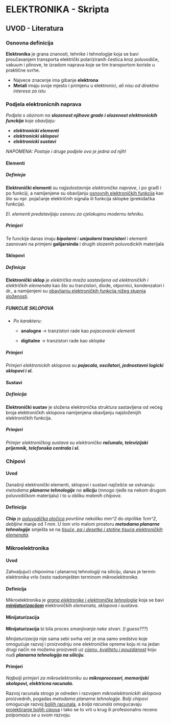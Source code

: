 # ELEKTRONIKA - Skripta

## UVOD - Literatura

### Osnovna definicija

**Elektronika** je grana znanosti, tehnike i tehnologije koja se bavi proučavanjem transporta električki polariziranih čestica kroz poluvodiče, vakuum i plinove, te izradom naprava koje se tim transportom koriste u praktične svrhe.

- Najvece znacenje ima gibanje **elektrona**
- **Metali** imaju svoje mjesto i primjenu u elektronici, *ali nisu od direktno interesa za istu*



### Podjela elektronicnih naprava

*Podjela s obzirom na **slozenost njihove grade i slozenost elektronickih funckija** koje obavljaju:*

- ***elektronicki elementi***
- ***elektronicki sklopovi***
- ***elektronicki sustavi***

*NAPOMENA: Postoje i druge podjele ovo je jedna od njih!*

#### Elementi

##### Definicja

**Elektronički elementi** su *najjedostavnije elektroničke naprave*, i po građi i po funkciji, a namijenjene su obavljanju <u>osnovnih elektroničkih funkcija</u> kao što su npr. pojačanje električnih signala ili funkcija sklopke (prekidačka funkcija).

*El. elementi predstavljaju osnovu za cjelokupnu modernu tehniku*.

##### Primjeri

Te funckije danas imaju ***bipolarni** i **unipolarni tranzistori*** i elementi zasnovani na primjeni **galijarsinda** i drugih slozenih poluvodickih materijala

#### Sklopovi

##### Definicja

**Elektronički sklop** je *električka mreža sastavljena od elektroničkih i električkih elemenata* kao što su tranzistori, diode, otpornici, kondenzatori i dr., a namijenjeni su <u>obavljanju elektroničkih funkcija nižeg stupnja složenosti</u>.

##### FUNKCIJE SKLOPOVA

- *Po karakteru:*
  - **analogne**  → tranzistori rade kao *pojacavacki elementi*
  
  - **digitalne** → tranzistori rade kao *sklopke*
  
##### Primjeri

*Primjeri elektronickih sklopova su **pojacala, oscilatori, jednostavni logicki sklopovi i sl.***

#### Sustavi

##### Definicija

**Elektronički sustav** je složena elektronička struktura sastavljena od većeg broja elektroničkih sklopova namijenjena obavljanju najsloženijih elektroničkih funkcija.

##### Primjeri

*Primjer elektroničkog sustava su elektroničko **računalo, televizijski prijemnik, telefonska centrala i sl.***

### Chipovi

#### Uvod

Današnji elektronički elementi, sklopovi i sustavi najčešće se ostvaruju *metodama **planarne tehnologije** na **siliciju*** (mnogo rjeđe na nekom drugom poluvodičkom materijalu) i to u obliku *malenih chipova*.

#### Definicija

**Chip** je *<u>poluvodička pločica</u>* *površine* nekoliko *mm^2* do otprilike *1cm^2*, *debljine* manje od *1 mm*. U tom vrlo malom prostoru ***metodama planarne tehnologije*** smješta se na *<u>tisuće, pa i desetke i stotine tisuća elektroničkih elemenata</u>*.

### Mikroelektronika

#### Uvod

Zahvaljujući chipovima i planarnoj tehnologiji na siliciju, danas je termin elektronika vrlo često nadomješten terminom *mikroelektronika*.

#### Definicija

Mikroelektronika je *<u>grana elektronike i elektroničke tehnologije</u>* koja se bavi **<u>*minijaturizacijom*</u>** elektroničkih *elemenata, sklopova i sustava*.

#### Minijaturizacija

**Minijaturizacija** bi bila proces *smanjivanja neke stvari*. (*I guess???*)

*Minijaturizacija* nije sama sebi svrha već je ona samo sredstvo koje omogućuje razvoj i proizvodnju one elektroničke opreme koju ni na jedan drugi način ne možemo proizvesti uz *<u>cijenu, kvalitetu i pouzdanost</u>* koju nudi ***planarna tehnologija na siliciju***.

#### Primjeri

*Najbolji primjeri za mikroelektroniku su **mikroprocesori, memorijski skolopovi, elektricna racunala.*** 

Razvoj racunala strogo je odreden i razvojem *mikroelektronickih sklopova* proizvednih, pogadas *metodama planarne tehnologije.* Bolji *chipovi* omogucuje razvoj <u>boljih racunala</u>, a *bolja racunala* omogucavaju <u>projektiranje boljih cipova</u> i tako se to vrti u krug ili profesionalno receno *potpomazu se u svom razvoju.* 
